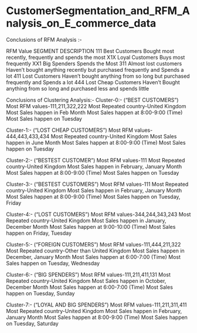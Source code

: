 # CustomerSegmentation_and_RFM_Analysis_on_E_commerce_data

Conclusions of RFM Analysis :- 

RFM Value SEGMENT DESCRIPTION
111 Best Customers Bought most recently, frequently and spends 
the most
X1X Loyal Customers Buys most frequently
XX1 Big Spenders Spends the Most
311 Almost lost customers Haven’t bought anything recently but 
purchased frequently and Spends a lot
411 Lost Customers Haven’t bought anything from so long but 
purchased frequently and Spends a lot
444 Lost Cheap Customers Haven’t Bought anything from so long and 
purchased less and spends little 



Conclusions of Clustering Analysis:- 
Cluster-0:- (“BEST CUSTOMERS”)
Most RFM values-111,211,322,222
Most Repeated country-United Kingdom
Most Sales happen in Feb Month 
Most Sales happen at 8:00-9:00 (Time)
Most Sales happen on Tuesday

Cluster-1:- (“LOST CHEAP CUSTOMERS”)
Most RFM values-444,443,433,434
Most Repeated country-United Kingdom
Most Sales happen in June Month
Most Sales happen at 8:00-9:00 (Time)
Most Sales happen on Tuesday

Cluster-2:- (“BESTEST CUSTOMER”)
Most RFM values-111
Most Repeated country-United Kingdom
Most Sales happen in February, January Month
Most Sales happen at 8:00-9:00 (Time)
Most Sales happen on Tuesday

Cluster-3:- (“BESTEST CUSTOMERS”)
Most RFM values-111
Most Repeated country-United Kingdom
Most Sales happen in February, January Month
Most Sales happen at 8:00-9:00 (Time)
Most Sales happen on Tuesday, Friday

Cluster-4:- (“LOST CUSTOMERS”)
Most RFM values-344,244,343,243
Most Repeated country-United Kingdom
Most Sales happen in January, December Month
Most Sales happen at 9:00-10:00 (Time) 
Most Sales happen on Friday, Tuesday

Cluster-5:- (“FOREIGN CUSTOMERS”)
Most RFM values-111,444,211,322
Most Repeated country-Other than United Kingdom
Most Sales happen in December, January Month
Most Sales happen at 6:00-7:00 (Time)
Most Sales happen on Tuesday, Wednesday


Cluster-6:- (“BIG SPENDERS”)
Most RFM values-111,211,411,131
Most Repeated country-United Kingdom
Most Sales happen in October, December Month
Most Sales happen at 6:00-7:00 (Time)
Most Sales happen on Tuesday, Sunday


Cluster-7:- (“LOYAL AND BIG SPENDERS”)
Most RFM values-111,211,311,411
Most Repeated country-United Kingdom
Most Sales happen in February, January Month
Most Sales happen at 8:00-9:00 (Time)
Most Sales happen on Tuesday, Saturday
